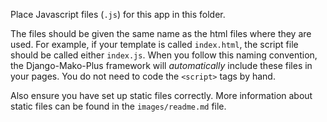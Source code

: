 Place Javascript files (`.js`) for this app in this folder.

The files should be given the same name as the html files where they are used.  For example, if your template is called `index.html`, the script file should be called either `index.js`.  When you follow this naming convention, the Django-Mako-Plus framework will *automatically* include these files in your pages.  You do not need to code the `<script>` tags by hand.

Also ensure you have set up static files correctly.  More information about static files can be found in the `images/readme.md` file.
  
